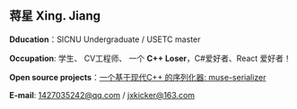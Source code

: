 ## 蒋星 Xing. Jiang 
**Dducation**：SICNU Undergraduate / USETC master

**Occupation**: 学生、 CV工程师、 一个 **C++ Loser**，C#爱好者、React 爱好者！

**Open source projects**：[一个基于现代C++ 的序列化器: muse-serializer](https://github.com/sorise/muse-serializer)

**E-mail**: 1427035242@qq.com / jxkicker@163.com

<!---
sorise/sorise is a ✨ special ✨ repository because its `README.md` (this file) appears on your GitHub profile.
You can click the Preview link to take a look at your changes.
--->
